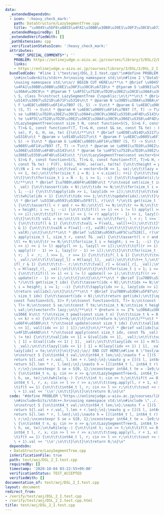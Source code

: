 ```yaml
---
data:
  _extendedDependsOn:
  - icon: ':heavy_check_mark:'
    path: DataStructure/LazySegmentTree.cpp
    title: "\u9045\u5EF6\u8A55\u4FA1\u30BB\u30B0\u30E1\u30F3\u30C8\u6728"
  _extendedRequiredBy: []
  _extendedVerifiedWith: []
  _pathExtension: cpp
  _verificationStatusIcon: ':heavy_check_mark:'
  attributes:
    '*NOT_SPECIAL_COMMENTS*': ''
    PROBLEM: https://onlinejudge.u-aizu.ac.jp/courses/library/3/DSL/2/DSL_2_I
    links:
    - https://onlinejudge.u-aizu.ac.jp/courses/library/3/DSL/2/DSL_2_I
  bundledCode: "#line 1 \"test/aoj/DSL_2_I.test.cpp\"\n#define PROBLEM \"https://onlinejudge.u-aizu.ac.jp/courses/library/3/DSL/2/DSL_2_I\"\
    \n#include<bits/stdc++.h>\nusing namespace std;\n\n#line 2 \"DataStructure/LazySegmentTree.cpp\"\
    \nusing namespace std;\n\n// BEGIN CUT HERE\n/**\n * @brief \u9045\u5EF6\u8A55\
    \u4FA1\u30BB\u30B0\u30E1\u30F3\u30C8\u6728\n * @tparam S \u8981\u7D20\u30E2\u30CE\
    \u30A4\u30C9\n * @tparam T \u4F5C\u7528\u7D20\u30E2\u30CE\u30A4\u30C9\n */\ntemplate<class\
    \ S, class T>\nstruct LazySegmentTree {\npublic:\n\t/**\n\t * @brief \u5358\u4F4D\
    \u5143\u3067\u521D\u671F\u5316\n\t * @param N \u30B5\u30A4\u30BA\n\t * @param\
    \ F \u4E8C\u9805\u6F14\u7B97 (S, S) -> S\n\t * @param G \u4E8C\u9805\u6F14\u7B97\
    \ (S, T) -> S\n\t * @param H \u4E8C\u9805\u6F14\u7B97 (T, T) -> T\n\t * @param\
    \ se \u8981\u7D20\u30E2\u30CE\u30A4\u30C9\u306E\u5358\u4F4D\u5143\n\t * @param\
    \ te \u4F5C\u7528\u7D20\u30E2\u30CE\u30A4\u30C9\u306E\u5358\u4F4D\u5143\n\t */\n\
    \tLazySegmentTree(const size_t N, const function<S(S, S)>& F, const function<S(S,\
    \ T)>& G, const function<T(T, T)>& H, const S& se, const T& te) : LazySegmentTree(vector<S>(N,\
    \ se), F, G, H, se, te) {}\n\t/**\n\t * @brief \u4E0E\u914D\u5217\u3067\u521D\u671F\
    \u5316\n\t * @param v \u914D\u5217\n\t * @param F \u4E8C\u9805\u6F14\u7B97 (S,\
    \ S) -> S\n\t * @param G \u4E8C\u9805\u6F14\u7B97 (S, T) -> S\n\t * @param H \u4E8C\
    \u9805\u6F14\u7B97 (T, T) -> T\n\t * @param se \u8981\u7D20\u30E2\u30CE\u30A4\u30C9\
    \u306E\u5358\u4F4D\u5143\n\t * @param te \u4F5C\u7528\u7D20\u30E2\u30CE\u30A4\u30C9\
    \u306E\u5358\u4F4D\u5143\n\t */\n\tLazySegmentTree(const vector<S>& v, const function<S(S,\
    \ S)>& F, const function<S(S, T)>& G, const function<T(T, T)>& H, const S& se,\
    \ const T& te) : F(F), G(G), H(H), se(se), te(te) {\n\t\theight = pow2(v.size());\n\
    \t\tN = 1 << height;\n\t\tval = vector<S>(N << 1, se);\n\t\tlazy = vector<T>(N\
    \ << 1, te);\n\t\tfor(size_t i = 0; i < v.size(); ++i) {\n\t\t\tval[N + i] = v[i];\n\
    \t\t}\n\t\tfor(size_t i = N - 1; i >= 1; --i) {\n\t\t\tupdate(i);\n\t\t}\n\t}\n\
    \t/**\n\t * @brief 1\u70B9\u66F4\u65B0\n\t */\n\tvoid set(size_t idx, const S&\
    \ _val) {\n\t\tassert(idx < N);\n\t\tidx += N;\n\t\tfor(size_t i = height; i >=\
    \ 1; --i) {\n\t\t\tapply(idx >> i, lazy[idx >> i]);\n\t\t}\n\t\tval[idx] = _val;\n\
    \t\twhile(idx > 1) {\n\t\t\tidx >>= 1;\n\t\t\tupdate(idx);\n\t\t}\n\t}\n\t/**\n\
    \t * @brief \u533A\u9593\u53D6\u5F97[l, r)\n\t */\n\tS get(size_t l, size_t r)\
    \ {\n\t\tassert(l < r and r <= N);\n\t\tl += N;\n\t\tr += N;\n\t\tfor(size_t i\
    \ = height; i >= 1; --i) {\n\t\t\tif((l >> i) << i != l) apply(l >> i, lazy[l\
    \ >> i]);\n\t\t\tif((r >> i) << i != r) apply((r - 1) >> i, lazy[(r - 1) >> i]);\n\
    \t\t}\n\t\tS valL = se;\n\t\tS valR = se;\n\t\tfor(; l < r; l >>= 1, r >>= 1)\
    \ {\n\t\t\tif(l & 1) {\n\t\t\t\tvalL = F(valL, val[l++]);\n\t\t\t}\n\t\t\tif(r\
    \ & 1) {\n\t\t\t\tvalR = F(val[--r], valR);\n\t\t\t}\n\t\t}\n\t\treturn F(valL,\
    \ valR);\n\t}\n\t/**\n\t * @brief \u533A\u9593\u4F5C\u7528[l, r)\n\t */\n\tvoid\
    \ apply(size_t l, size_t r, const T& _val) {\n\t\tassert(l < r and r <= N);\n\t\
    \tl += N;\n\t\tr += N;\n\t\tfor(size_t i = height; i >= 1; --i) {\n\t\t\tif((l\
    \ >> i) << i != l) apply(l >> i, lazy[l >> i]);\n\t\t\tif((r >> i) << i != r)\
    \ apply((r - 1) >> i, lazy[(r - 1) >> i]);\n\t\t}\n\t\tfor(size_t _l = l, _r =\
    \ r; _l < _r; _l >>= 1, _r >>= 1) {\n\t\t\tif(_l & 1) {\n\t\t\t\tval[_l] = G(val[_l],\
    \ _val);\n\t\t\t\tlazy[_l] = H(lazy[_l], _val);\n\t\t\t\t++_l;\n\t\t\t}\n\t\t\t\
    if(_r & 1) {\n\t\t\t\t--_r;\n\t\t\t\tval[_r] = G(val[_r], _val);\n\t\t\t\tlazy[_r]\
    \ = H(lazy[_r], _val);\n\t\t\t}\n\t\t}\n\t\tfor(size_t i = 1; i <= height; ++i)\
    \ {\n\t\t\tif((l >> i) << i != l) update(l >> i);\n\t\t\tif((r >> i) << i != r)\
    \ update((r - 1) >> i);\n\t\t}\n\t}\n\t/**\n\t * @brief 1\u70B9\u53D6\u5F97\n\t\
    \ */\n\tS get(size_t idx) {\n\t\tassert(idx < N);\n\t\tidx += N;\n\t\tfor(size_t\
    \ i = height; i >= 1; --i) {\n\t\t\tapply(idx >> i, lazy[idx >> i]);\n\t\t}\n\t\
    \treturn val[idx];\n\t}\n\t/**\n\t * @brief 1\u70B9\u53D6\u5F97\n\t */\n\tS operator[](const\
    \ size_t idx) {\n\t\tassert(idx < N);\n\t\treturn get(idx);\n\t}\nprivate:\n\t\
    const function<S(S, S)> F;\n\tconst function<S(S, T)> G;\n\tconst function<T(T,\
    \ T)> H;\n\tconst S se;\n\tconst T te;\n\tsize_t N;\n\tsize_t height;\n\tvector<S>\
    \ val;\n\tvector<T> lazy;\n\t/**\n\t * @return n <= 2^k \u306A\u308B\u6700\u5C0F\
    \u306E k\n\t */\n\tsize_t pow2(const size_t n) {\n\t\tsize_t k = 0;\n\t\twhile((1\
    \ << k) < n) {\n\t\t\t++k;\n\t\t}\n\t\treturn k;\n\t}\n\t/**\n\t * @brief val[idx]\u306E\
    \u66F4\u65B0\n\t */\n\tvoid update(const size_t idx) {\n\t\tval[idx] = F(val[idx\
    \ << 1], val[(idx << 1) | 1]);\n\t}\n\t/**\n\t * @brief val[idx]\u304B\u3089\u306E\
    \u4F1D\u64AD\n\t */\n\tvoid apply(const size_t idx, const T& _val) {\n\t\tif(lazy[idx]\
    \ != te) {\n\t\t\tval[idx << 1] = G(val[idx << 1], _val);\n\t\t\tval[(idx << 1)\
    \ | 1] = G(val[(idx << 1) | 1], _val);\n\t\t\tlazy[idx << 1] = H(lazy[idx << 1],\
    \ _val);\n\t\t\tlazy[(idx << 1) | 1] = H(lazy[(idx << 1) | 1], _val);\n\t\t\t\
    lazy[idx] = te;\n\t\t}\n\t}\n};\n// END CUT HERE\n#line 6 \"test/aoj/DSL_2_I.test.cpp\"\
    \n\nstruct S {\n\tint64_t val;\n\tint64_t len;\n};\nauto f = [](S l, S r) {\n\t\
    return S{l.val + r.val, l.len + r.len};\n};\nauto g = [](S l, int64_t r) {\n\t\
    return S{l.len * r, l.len};\n};\nauto h = [](int64_t l, int64_t r) {\n\treturn\
    \ r;\n};\nconstexpr S se = S{0, 1};\nconstexpr int64_t te = -1e9;\n\nint main()\
    \ {\n\tint64_t n, q; cin >> n >> q;\n\tLazySegmentTree<S, int64_t> seg(n, f, g,\
    \ h, se, te);\n\twhile(q--) {\n\t\tint t; cin >> t;\n\t\tif(t == 0) {\n\t\t\t\
    int64_t l, r, x; cin >> l >> r >> x;\n\t\t\tseg.apply(l, r + 1, x);\n\t\t}\n\t\
    \tif(t == 1) {\n\t\t\tint64_t l, r; cin >> l >> r;\n\t\t\tcout << seg.get(l, r\
    \ + 1).val << '\\n';\n\t\t}\n\t}\n\treturn 0;\n}\n"
  code: "#define PROBLEM \"https://onlinejudge.u-aizu.ac.jp/courses/library/3/DSL/2/DSL_2_I\"\
    \n#include<bits/stdc++.h>\nusing namespace std;\n\n#include \"../../DataStructure/LazySegmentTree.cpp\"\
    \n\nstruct S {\n\tint64_t val;\n\tint64_t len;\n};\nauto f = [](S l, S r) {\n\t\
    return S{l.val + r.val, l.len + r.len};\n};\nauto g = [](S l, int64_t r) {\n\t\
    return S{l.len * r, l.len};\n};\nauto h = [](int64_t l, int64_t r) {\n\treturn\
    \ r;\n};\nconstexpr S se = S{0, 1};\nconstexpr int64_t te = -1e9;\n\nint main()\
    \ {\n\tint64_t n, q; cin >> n >> q;\n\tLazySegmentTree<S, int64_t> seg(n, f, g,\
    \ h, se, te);\n\twhile(q--) {\n\t\tint t; cin >> t;\n\t\tif(t == 0) {\n\t\t\t\
    int64_t l, r, x; cin >> l >> r >> x;\n\t\t\tseg.apply(l, r + 1, x);\n\t\t}\n\t\
    \tif(t == 1) {\n\t\t\tint64_t l, r; cin >> l >> r;\n\t\t\tcout << seg.get(l, r\
    \ + 1).val << '\\n';\n\t\t}\n\t}\n\treturn 0;\n}\n"
  dependsOn:
  - DataStructure/LazySegmentTree.cpp
  isVerificationFile: true
  path: test/aoj/DSL_2_I.test.cpp
  requiredBy: []
  timestamp: '2020-10-04 03:22:55+09:00'
  verificationStatus: TEST_ACCEPTED
  verifiedWith: []
documentation_of: test/aoj/DSL_2_I.test.cpp
layout: document
redirect_from:
- /verify/test/aoj/DSL_2_I.test.cpp
- /verify/test/aoj/DSL_2_I.test.cpp.html
title: test/aoj/DSL_2_I.test.cpp
---
```

